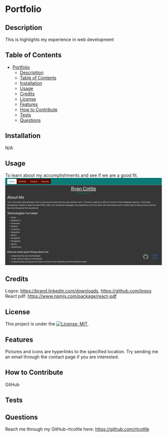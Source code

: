 # Portfolio

## Description

This is highlights my experience in web development

## Table of Contents

- [Portfolio](#portfolio)
  - [Description](#description)
  - [Table of Contents](#table-of-contents)
  - [Installation](#installation)
  - [Usage](#usage)
  - [Credits](#credits)
  - [License](#license)
  - [Features](#features)
  - [How to Contribute](#how-to-contribute)
  - [Tests](#tests)
  - [Questions](#questions)

## Installation

N/A

## Usage

To learn about my accomplishments and see if we are a good fit.
![Screenshot](screenshot.png)

## Credits

Logos: https://brand.linkedin.com/downloads, https://github.com/logos
React pdf: https://www.npmjs.com/package/react-pdf

## License

This project is under the [![License: MIT](https://img.shields.io/badge/License-MIT-yellow.svg)](https://opensource.org/licenses/MIT).

## Features

Pictures and icons are hyperlinks to the specified location. Try sending me an email through the contact page if you are interested.

## How to Contribute

GitHub

## Tests

## Questions

Reach me through my GitHub-rtcottle here: https://github.com/rtcottle
